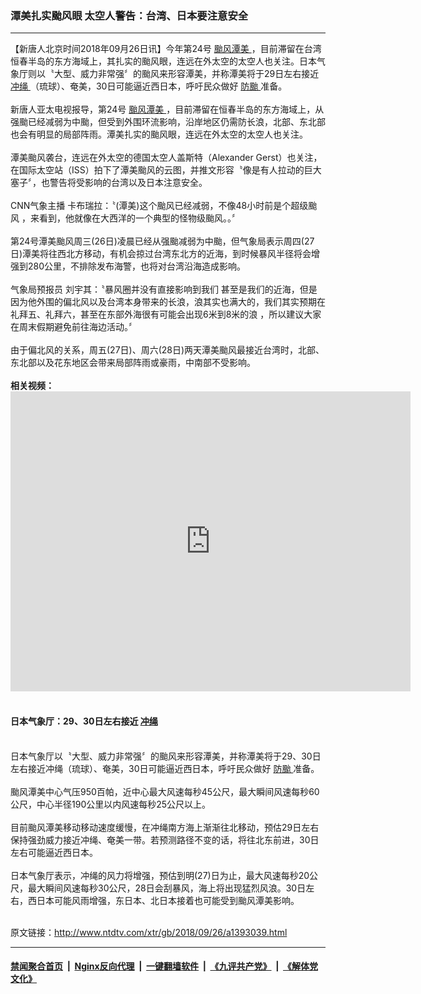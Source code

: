 ### 潭美扎实颱风眼 太空人警告：台湾、日本要注意安全
------------------------

<div class="wysiwyg">
 【新唐人北京时间2018年09月26日讯】今年第24号
 <a href="http://www.ntdtv.com/xtr/gb/articlelistbytag_颱风潭美.html" target="_blank">
  颱风潭美
 </a>
 ，目前滞留在台湾恒春半岛的东方海域上，其扎实的颱风眼，连远在外太空的太空人也关注。日本气象厅则以〝大型、威力非常强〞的颱风来形容潭美，并称潭美将于29日左右接近
 <a href="http://www.ntdtv.com/xtr/gb/articlelistbytag_冲绳.html" target="_blank">
  冲绳
 </a>
 （琉球）、奄美，30日可能逼近西日本，呼吁民众做好
 <a href="http://www.ntdtv.com/xtr/gb/articlelistbytag_防颱.html" target="_blank">
  防颱
 </a>
 准备。
 <br/>
 <br/>
 新唐人亚太电视报导，第24号
 <a href="http://www.ntdtv.com/xtr/gb/articlelistbytag_颱风潭美.html" target="_blank">
  颱风潭美
 </a>
 ，目前滞留在恒春半岛的东方海域上，从强颱已经减弱为中颱，但受到外围环流影响，沿岸地区仍需防长浪，北部、东北部也会有明显的局部阵雨。潭美扎实的颱风眼，连远在外太空的太空人也关注。
 <br/>
 <br/>
 潭美颱风袭台，连远在外太空的德国太空人盖斯特（Alexander Gerst）也关注，在国际太空站（ISS）拍下了潭美颱风的云图，并推文形容〝像是有人拉动的巨大塞子〞，也警告将受影响的台湾以及日本注意安全。
 <br/>
 <br/>
 CNN气象主播 卡布瑞拉：〝(潭美)这个颱风已经减弱，不像48小时前是个超级颱风 ，来看到，他就像在大西洋的一个典型的怪物级颱风。。〞
 <br/>
 <br/>
 第24号潭美颱风周三(26日)凌晨已经从强颱减弱为中颱，但气象局表示周四(27日)潭美将往西北方移动，有机会掠过台湾东北方的近海，到时候暴风半径将会增强到280公里，不排除发布海警，也将对台湾沿海造成影响。
 <br/>
 <br/>
 气象局预报员 刘宇其：〝暴风圈并没有直接影响到我们 甚至是我们的近海，但是因为他外围的偏北风以及台湾本身带来的长浪，浪其实也满大的，我们其实预期在礼拜五、礼拜六，甚至在东部外海很有可能会出现6米到8米的浪 ，所以建议大家在周末假期避免前往海边活动。〞
 <br/>
 <br/>
 由于偏北风的关系，周五(27日)、周六(28日)两天潭美颱风最接近台湾时，北部、东北部以及花东地区会带来局部阵雨或豪雨，中南部不受影响。
 <br/>
 <br/>
 <b>
  相关视频：
 </b>
 <center>
  <iframe allowfullscreen="" class="no-margin" frameborder="0" height="480" mozallowfullscreen="" playsinline="" src="https://www.youmaker.com/2018/0926/4df01b28-0692-4436-7858-92af2eed5d63?r=4x3&amp;s=480x320" webkitallowfullscreen="" width="640">
  </iframe>
 </center>
 <br/>
 <h4>
  日本气象厅：29、30日左右接近
  <a href="http://www.ntdtv.com/xtr/gb/articlelistbytag_冲绳.html" target="_blank">
   冲绳
  </a>
 </h4>
 <br/>
 日本气象厅以〝大型、威力非常强〞的颱风来形容潭美，并称潭美将于29、30日左右接近冲绳（琉球）、奄美，30日可能逼近西日本，呼吁民众做好
 <a href="http://www.ntdtv.com/xtr/gb/articlelistbytag_防颱.html" target="_blank">
  防颱
 </a>
 准备。
 <br/>
 <br/>
 颱风潭美中心气压950百帕，近中心最大风速每秒45公尺，最大瞬间风速每秒60公尺，中心半径190公里以内风速每秒25公尺以上。
 <br/>
 <br/>
 目前颱风潭美移动移动速度缓慢，在冲绳南方海上渐渐往北移动，预估29日左右保持强劲威力接近冲绳、奄美一带。若预测路径不变的话，将往北东前进，30日左右可能逼近西日本。
 <br/>
 <br/>
 日本气象厅表示，冲绳的风力将增强，预估到明(27)日为止，最大风速每秒20公尺，最大瞬间风速每秒30公尺，28日会刮暴风，海上将出现猛烈风浪。30日左右，西日本可能风雨增强，东日本、北日本接着也可能受到颱风潭美影响。
 <br/>
</div>

<br/>原文链接：http://www.ntdtv.com/xtr/gb/2018/09/26/a1393039.html


------------------------
#### [禁闻聚合首页](https://github.com/gfw-breaker/banned-news/blob/master/README.md) &nbsp;|&nbsp; [Nginx反向代理](https://github.com/gfw-breaker/open-proxy/blob/master/README.md) &nbsp;|&nbsp; [一键翻墙软件](https://github.com/gfw-breaker/nogfw/blob/master/README.md) &nbsp;|&nbsp; [《九评共产党》](https://github.com/gfw-breaker/9ping.md/blob/master/README.md#九评之一评共产党是什么) &nbsp;|&nbsp; [《解体党文化》](https://github.com/gfw-breaker/jtdwh.md/blob/master/README.md#绪论)